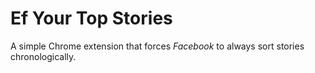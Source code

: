 # Ef Your Top Stories

A simple Chrome extension that forces *Facebook* to always sort stories chronologically.
